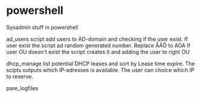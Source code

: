 # powershell
Sysadmin stuff in powershell

ad_users script
  add users to AD-domain and checking if the user exist.
  If user exist the script ad random generated number.
  Replace ÅÄÖ to AOA
  If user OU doesn't exist the script creates it and adding the user to right OU
  
dhcp_manage
  list potential DHCP leases and sort by Lease time expire.
  The scipts outputs which IP-adresses is available.
  The user can choice which IP to reserve.
  
pare_logfiles
  
  
